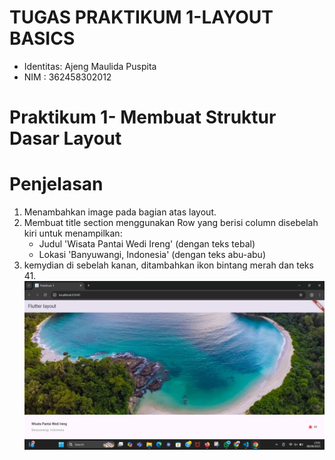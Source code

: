 # TUGAS PRAKTIKUM 1-LAYOUT BASICS
- Identitas: Ajeng Maulida Puspita
- NIM      : 362458302012

# Praktikum 1- Membuat Struktur Dasar Layout
# Penjelasan
1. Menambahkan image pada bagian atas layout.
2. Membuat title section menggunakan Row yang berisi column disebelah kiri untuk menampilkan:
    - Judul 'Wisata Pantai Wedi Ireng' (dengan teks tebal)
    - Lokasi 'Banyuwangi, Indonesia' (dengan teks abu-abu)
3. kemydian di sebelah kanan, ditambahkan ikon bintang merah dan teks 41.
![alt text](image.png)
